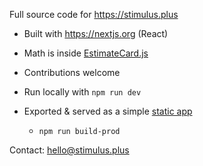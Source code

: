 Full source code for https://stimulus.plus

- Built with https://nextjs.org (React)

- Math is inside [EstimateCard.js](components/EstimateCard.js)

- Contributions welcome

- Run locally with `npm run dev`

- Exported & served as a simple [static app](https://nextjs.org/docs/advanced-features/static-html-export)
    - `npm run build-prod`
    
    
Contact: hello@stimulus.plus